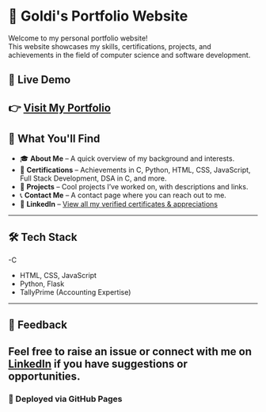 # 🌟 Goldi's Portfolio Website
Welcome to my personal portfolio website!  
This website showcases my skills, certifications, projects, and achievements in the field of computer science and software development.
## 🔗 Live Demo
👉 [Visit My Portfolio](https://goldigd05.github.io/-my-portfolio-/)
---
## 📂 What You'll Find
- 🎓 **About Me** – A quick overview of my background and interests.
- 📜 **Certifications** – Achievements in C, Python, HTML, CSS, JavaScript, Full Stack Development, DSA in C, and more.
- 💼 **Projects** – Cool projects I’ve worked on, with descriptions and links.
- 📞 **Contact Me** – A contact page where you can reach out to me.
- 🧾 **LinkedIn** – [View all my verified certificates & appreciations](https://www.linkedin.com/in/goldi-kumari-35a019316?utm_source=share&utm_campaign=share_via&utm_content=profile&utm_medium=android_app)
---
## 🛠️ Tech Stack
-C
- HTML, CSS, JavaScript  
- Python, Flask  
- TallyPrime (Accounting Expertise)
---
## 💬 Feedback
Feel free to raise an issue or connect with me on [LinkedIn](https://www.linkedin.com/in/goldi-kumari-35a019316?utm_source=share&utm_campaign=share_via&utm_content=profile&utm_medium=android_app) if you have suggestions or opportunities.
---
### 🚀 Deployed via GitHub Pages
